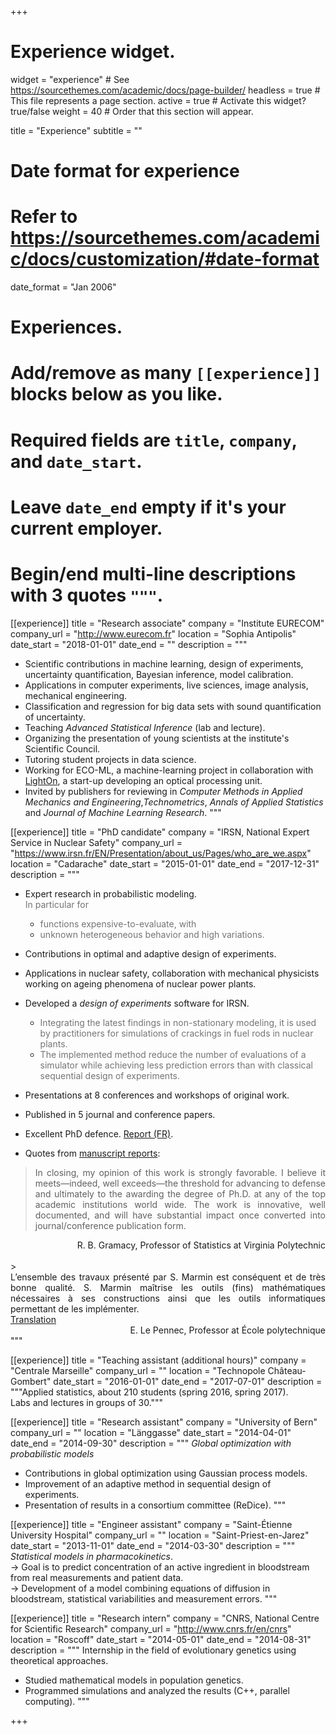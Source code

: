+++
# Experience widget.
widget = "experience"  # See https://sourcethemes.com/academic/docs/page-builder/
headless = true  # This file represents a page section.
active = true  # Activate this widget? true/false
weight = 40  # Order that this section will appear.

title = "Experience"
subtitle = ""

# Date format for experience
#   Refer to https://sourcethemes.com/academic/docs/customization/#date-format
date_format = "Jan 2006"

# Experiences.
#   Add/remove as many `[[experience]]` blocks below as you like.
#   Required fields are `title`, `company`, and `date_start`.
#   Leave `date_end` empty if it's your current employer.
#   Begin/end multi-line descriptions with 3 quotes `"""`.
[[experience]]
  title = "Research associate"
  company = "Institute EURECOM"
  company_url = "http://www.eurecom.fr"
  location = "Sophia Antipolis"
  date_start = "2018-01-01"
  date_end = ""
  description = """
  * Scientific contributions in machine learning, design of experiments, uncertainty quantification, Bayesian inference, model calibration.
  * Applications in computer experiments, live sciences, image analysis, mechanical engineering.
  * Classification and regression for big data sets with sound quantification of uncertainty.
  * Teaching *Advanced Statistical Inference* (lab and lecture).
  * Organizing the presentation of young scientists at the institute's Scientific Council.
  * Tutoring student projects in data science.
  * Working for ECO-ML, a machine-learning project in collaboration with [LightOn](https://www.lighton.ai/), a start-up developing an optical processing unit.
  * Invited by publishers for reviewing in *Computer Methods in Applied Mechanics and Engineering*,*Technometrics*, *Annals of Applied Statistics* and *Journal of Machine Learning Research*.
  """




[[experience]]
  title = "PhD candidate"
  company = "IRSN, National Expert Service in Nuclear Safety"
  company_url = "https://www.irsn.fr/EN/Presentation/about_us/Pages/who_are_we.aspx"
  location = "Cadarache"
  date_start = "2015-01-01"
  date_end = "2017-12-31"
  description = """
  
  * Expert research in probabilistic modeling.</br> <span style="color:rgba(0, 0, 0, 0.54)">In particular for

    + <span style="color:rgba(0, 0, 0, 0.54)">functions expensive-to-evaluate, with</span>
    + <span style="color:rgba(0, 0, 0, 0.54)">unknown heterogeneous behavior and high variations.</span>
  * Contributions in optimal and adaptive design of experiments.
  * Applications in nuclear safety, collaboration with mechanical physicists working on ageing phenomena of nuclear power plants.
  * Developed a *design of experiments* software for IRSN.
    + <span style="color:rgba(0, 0, 0, 0.54)">Integrating the latest findings in non-stationary modeling, it is used by practitioners for simulations of crackings in fuel rods in nuclear plants.</span>
    + <span style="color:rgba(0, 0, 0, 0.54)">The implemented method reduce the number of evaluations of a simulator while achieving less prediction errors than with classical sequential design of experiments.</span>

  * Presentations at 8 conferences and workshops of original work.
  * Published in 5 journal and conference papers.
  * Excellent PhD defence. <a href="documents/defence_report.pdf" target="_blank">Report (FR)</a>.
  * Quotes from <a href="/documents/manuscript_reports.pdf" target="_blank">manuscript reports</a>:

> <div style="text-align: justify">In closing, my opinion of this work is strongly favorable. I believe it meets—indeed, well exceeds—the threshold for advancing to defense and ultimately to the awarding the degree of Ph.D. at any of the top academic institutions world wide. The work is innovative, well documented, and will have substantial impact once converted into journal/conference publication form.</div>
<div style="text-align: right">R. B. Gramacy, Professor of Statistics at Virginia Polytechnic </div>
</br>
> <div style="text-align: justify">L’ensemble des travaux présenté par S. Marmin est conséquent et de très
bonne qualité. S. Marmin maı̂trise les outils (fins) mathématiques nécessaires à
ses constructions ainsi que les outils informatiques permettant de les implémenter. </div><a href="/documents/report_extract_trans.txt" target="_blank">Translation</a>
<div style="text-align: right">E. Le Pennec, Professor at École polytechnique</div>
   """


[[experience]]
  title = "Teaching assistant (additional hours)"
  company = "Centrale Marseille"
  company_url = ""
  location = "Technopole Château-Gombert"
  date_start = "2016-01-01"
  date_end = "2017-07-01"
  description = """Applied statistics,  about 210 students (spring 2016, spring 2017).
  </br>
  Labs and lectures in groups of 30."""

[[experience]]
  title = "Research assistant"
  company = "University of Bern"
  company_url = ""
  location = "Länggasse"
  date_start = "2014-04-01"
  date_end = "2014-09-30"
  description = """
  *Global optimization with probabilistic models*

* Contributions in global optimization using Gaussian process models.
* Improvement of an adaptive method in sequential design of experiments.
* Presentation of results in a consortium committee (ReDice).
  """

[[experience]]
  title = "Engineer assistant"
  company = "Saint-Étienne University Hospital"
  company_url = ""
  location = "Saint-Priest-en-Jarez"
  date_start = "2013-11-01"
  date_end = "2014-03-30"
  description = """
  *Statistical models in pharmacokinetics*.</br>
  &rightarrow; Goal is to predict concentration of an active ingredient in bloodstream from real measurements and patient data.</br>
  &rightarrow; Development of a model combining equations of diffusion in bloodstream, statistical variabilities and measurement errors.
  """


[[experience]]
  title = "Research intern"
  company = "CNRS, National Centre for Scientific Research"
  company_url = "http://www.cnrs.fr/en/cnrs"
  location = "Roscoff"
  date_start = "2014-05-01"
  date_end = "2014-08-31"
  description = """
  Internship in the field of evolutionary genetics using theoretical approaches.

* Studied mathematical models in population genetics.
* Programmed simulations and analyzed the results (C++, parallel computing).
  """

+++
